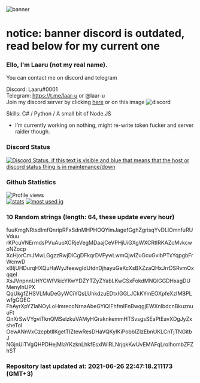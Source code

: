 
![banner](https://raw.githubusercontent.com/stop-bark/stop-bark/master/banner4.png)
# notice: banner discord is outdated, read below for my current one


### Ello, I'm Laaru (not my real name).

You can contact me on discord and telegram  

Discord: Laaru#0001  
Telegram: https://t.me/laar-u or @laar-u  
Join my discord server by clicking [here](https://discord.gg/invite/monk) or on this image ![discord](https://discord.com/api/guilds/848458923136122901/embed.png)

Skills: C# / Python / A small bit of Node.JS  

- I’m currently working on nothing, might re-write token fucker and server raider though.

### Discord Status
[![Discord Status, if this text is visible and blue that means that the host or discord status thing is in maintenance/down](https://discord.c99.nl/widget/theme-4/739824148267925565.png)](https://discord.c99.nl/)

### Github Statistics
![Profile views](https://komarev.com/ghpvc/?username=Laar-u) <br> [![stats](https://github-readme-stats.vercel.app/api?username=Laar-u&show_icons=true&theme=synthwave)](https://github.com/anuraghazra/github-readme-stats) [![most used ig](https://github-readme-stats.vercel.app/api/top-langs/?username=Laar-u&layout=compact&theme=synthwave&show_icons=true&langs_count=10)]((https://github.com/anuraghazra/github-readme-stats))

### 10 Random strings (length: 64, these update every hour)
fuuKmgNRtsdImfQnripRFxSdnMHPHOQYimJagefGghZgrisqYvDLlOmnfuRUVduu
rKPcuVNErmdsPVuAuoXCRjeVegMDaajCeVPHjUiGXgWXCRtIRKAZcMvkcwoNZocp
XcHjorCmJMwLGgzzRwjDiCgDFkqrDVFywLwmQjwIZuGcuGvibPTxYqpgbFrWcnwD
xBIjUHDurqHXQuHaWyJfeewgIdUtdnDjhayuGeKcXsBXZzaQHxJrrDSRvmOxqqeI
XsJVnpnnUHYCWfVkicYKwYDZYTZyZYabLKwCSxFokdMNQlGGDHxagDUMenylhUPX
QqUkgfZHSVLMuDeGyWCiYQsLUhkdzuEDtxIGGLJCkKYmEOXpfeXzIMBPLwfgGQEC
FhAyrXpYZlaNOyLoHmrecoNrnaAbeGYiQIFhfmIFnBwqgjEWXnlbdcnBkuznuuFt
QnXrSwVYgviTknQMSelzkuVAMyHGraknkemmHTSvsgsSEaPtEavXDgJyZxsheToI
OewANnVxCzcpbtllKgetTIZtewResDHaVQKyIKiPobblZIzEbnUKLCnTjTNGitbJ
NGjnUiTVgQHPDHejMlaYKzknLhkfEsxlWlRLNrjqkKwUvEMAFqLroIhombZFZhST

### Repository last updated at: 2021-06-26 22:47:18.211173 (GMT+3)
